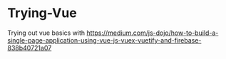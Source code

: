 # Trying-Vue
 Trying out vue basics with https://medium.com/js-dojo/how-to-build-a-single-page-application-using-vue-js-vuex-vuetify-and-firebase-838b40721a07
